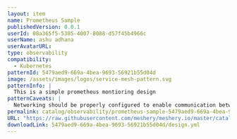 ```yaml
---
layout: item
name: Prometheus Sample
publishedVersion: 0.0.1
userId: 08a365f5-5305-4007-8088-d57f45b4966c
userName: ashu adhana
userAvatarURL:
type: observability
compatibility:
  - Kubernetes
patternId: 5479aed9-669a-4bea-9693-56921b55d04d
image: /assets/images/logos/service-mesh-pattern.svg
patternInfo: |
  This is a simple prometheus montioring design
patternCaveats: |
  Networking should be properly configured to enable communication between the frontend and backend components of the app.
permalink: catalog/observability/prometheus-sample-5479aed9-669a-4bea-9693-56921b55d04d.html
URL: "https://raw.githubusercontent.com/meshery/meshery.io/master/catalog/5479aed9-669a-4bea-9693-56921b55d04d/0.0.1/design.yml"
downloadLink: 5479aed9-669a-4bea-9693-56921b55d04d/design.yml
---
```

